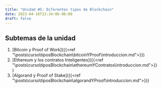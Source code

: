 ```yaml
---
title: "Unidad #5: Diferentes tipos de Blockchain"
date: 2023-04-16T22:34:06-06:00
draft: false
---
```


## Subtemas de la unidad

1. [Bitcoin y Proof of Work]({{<ref "\posts\curso\tiposBlockchain\bitcoinYProof\introduccion.md">}})
2. [Ethereum y los contratos Inteligentes]({{<ref "\posts\curso\tiposBlockchain\ethereumYContratos\introduccion.md">}})
3. [Algorand y Proof of Stake]({{<ref "\posts\curso\tiposBlockchain\algorandYProof\introduccion.md">}})